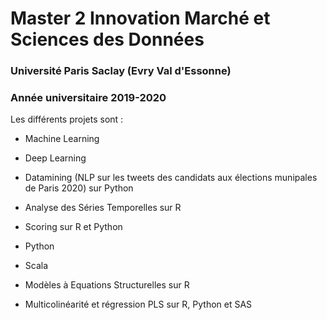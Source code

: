 # Master 2 Innovation Marché et Sciences des Données 

### Université Paris Saclay (Evry Val d'Essonne)

### Année universitaire 2019-2020


Les différents projets sont :

 - Machine Learning 
 
 - Deep Learning 
 
 - Datamining (NLP sur les tweets des candidats aux élections munipales de Paris 2020) sur Python
 
 - Analyse des Séries Temporelles sur R
 
 - Scoring sur R et Python
 
 - Python
 
 - Scala 
 
 - Modèles à Equations Structurelles sur R
 
 - Multicolinéarité et régression PLS sur R, Python et SAS
